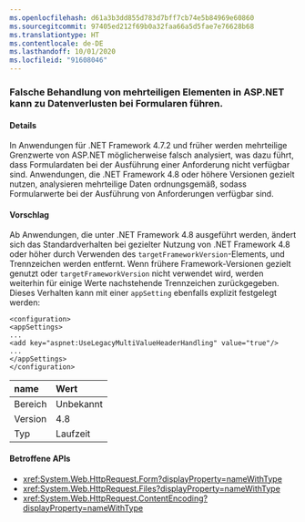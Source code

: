 ```yaml
---
ms.openlocfilehash: d61a3b3dd855d783d7bff7cb74e5b84969e60860
ms.sourcegitcommit: 97405ed212f69b0a32faa66a5d5fae7e76628b68
ms.translationtype: HT
ms.contentlocale: de-DE
ms.lasthandoff: 10/01/2020
ms.locfileid: "91608046"
---
```

### <a name="aspnet-incorrect-multipart-handling-may-result-in-lost-form-data"></a>Falsche Behandlung von mehrteiligen Elementen in ASP.NET kann zu Datenverlusten bei Formularen führen.

#### <a name="details"></a>Details

In Anwendungen für .NET Framework 4.7.2 und früher werden mehrteilige Grenzwerte von ASP.NET möglicherweise falsch analysiert, was dazu führt, dass Formulardaten bei der Ausführung einer Anforderung nicht verfügbar sind. Anwendungen, die .NET Framework 4.8 oder höhere Versionen gezielt nutzen, analysieren mehrteilige Daten ordnungsgemäß, sodass Formularwerte bei der Ausführung von Anforderungen verfügbar sind.

#### <a name="suggestion"></a>Vorschlag

Ab Anwendungen, die unter .NET Framework 4.8 ausgeführt werden, ändert sich das Standardverhalten bei gezielter Nutzung von .NET Framework 4.8 oder höher durch Verwenden des <code>targetFrameworkVersion</code>-Elements, und Trennzeichen werden entfernt. Wenn frühere Framework-Versionen gezielt genutzt oder <code>targetFrameworkVersion</code> nicht verwendet wird, werden weiterhin für einige Werte nachstehende Trennzeichen zurückgegeben. Dieses Verhalten kann mit einer <code>appSetting</code> ebenfalls explizit festgelegt werden:<pre><code class="lang-xml">&lt;configuration&gt;&#13;&#10;&lt;appSettings&gt;&#13;&#10;...&#13;&#10;&lt;add key=&quot;aspnet:UseLegacyMultiValueHeaderHandling&quot;  value=&quot;true&quot;/&gt;&#13;&#10;...&#13;&#10;&lt;/appSettings&gt;&#13;&#10;&lt;/configuration&gt;&#13;&#10;</code></pre>

| name    | Wert       |
|:--------|:------------|
| Bereich   |Unbekannt|
|Version|4.8|
|Typ|Laufzeit|

#### <a name="affected-apis"></a>Betroffene APIs

- <xref:System.Web.HttpRequest.Form?displayProperty=nameWithType>
- <xref:System.Web.HttpRequest.Files?displayProperty=nameWithType>
- <xref:System.Web.HttpRequest.ContentEncoding?displayProperty=nameWithType>

<!--

#### Affected APIs

- `P:System.Web.HttpRequest.Form`
- `P:System.Web.HttpRequest.Files`
- `P:System.Web.HttpRequest.ContentEncoding`

-->
